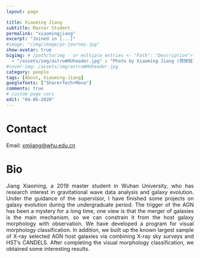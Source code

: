 ```yaml
---
layout: page

title: Xiaoming Jiang
subtitle: Master Student
permalink: "xiaomingjiang"
excerpt: "Joined in [...]"
#image: "/img/image/ps-journey.jpg"
show-avatar: true
bigimg:	# /path/to/img - or multiple entries <- "Path": "Description">
  - "/assets/img/astroWHUheader.jpg" : "Photo by Xiaoming Jiang (蒋效铭)"
#cover-img: /assets/img/astroWHUheader.jpg
category: people
tags: [About, Xiaoming-Jiang]
googlefonts: ["Share+Tech+Mono"]
comments: true
# custom page vars
edit: "04-06-2020"
---
```


<style>
body {
text-align: justify}
</style>

# Contact
Email: xmjiang@whu.edu.cn

# Bio

Jiang Xiaoming, a 2019 master student in Wuhan University, who has research interest in gravitational wave data analysis and galaxy evolution. Under the guidance of the supervisor, I have finished some projects on galaxy evolution during the undergraduate period. The trigger of the AGN has been a mystery for a long time, one view is that the merger of galaxies is the main mechanism, so we can constrain it from the host galaxy morphology with observation. We have developed a program for visual morphology classification. In addition, we built up the known largest sample of X-ray selected AGN host galaxies via combining X-ray sky surveys and HST’s CANDELS. After completing the visual morphology classification, we obtained some interesting results.
